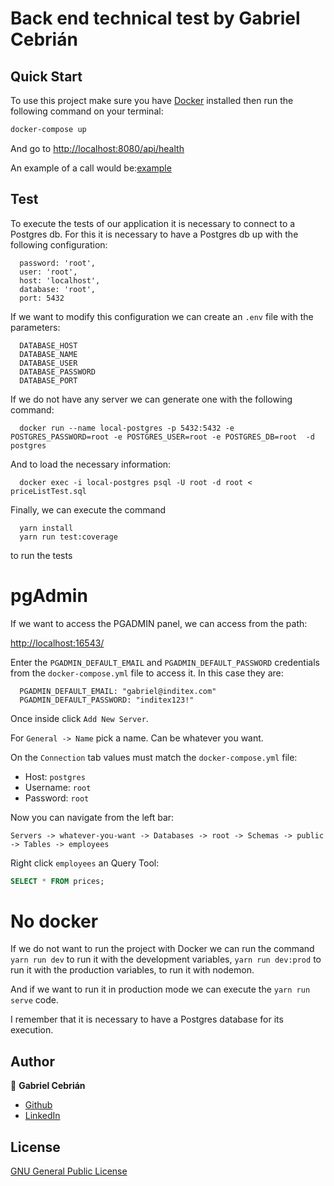 # Back end technical test by Gabriel Cebrián

## Quick Start

To use this project make sure you have [Docker](https://www.docker.com/get-started) installed then run the following command on your terminal:

```bash
docker-compose up
```

And go to [http://localhost:8080/api/health](http://localhost:8080/api/health)

An example of a call would be:[example](http://localhost:8080/api/price?productId=35455&brandId=1&date=2020-06-16T21:00:00.000Z)

## Test

To execute the tests of our application it is necessary to connect to a Postgres db. For this it is necessary to have a Postgres db up with the following configuration:

```
  password: 'root',
  user: 'root',
  host: 'localhost',
  database: 'root',
  port: 5432
```

If we want to modify this configuration we can create an `.env` file with the parameters:

```
  DATABASE_HOST
  DATABASE_NAME
  DATABASE_USER
  DATABASE_PASSWORD
  DATABASE_PORT
```

If we do not have any server we can generate one with the following command:

```
  docker run --name local-postgres -p 5432:5432 -e POSTGRES_PASSWORD=root -e POSTGRES_USER=root -e POSTGRES_DB=root  -d postgres
```

And to load the necessary information:

```
  docker exec -i local-postgres psql -U root -d root < priceListTest.sql
```

Finally, we can execute the command

```
  yarn install
  yarn run test:coverage
```

to run the tests

# pgAdmin

If we want to access the PGADMIN panel, we can access from the path: 

[http://localhost:16543/](http://localhost:16543/)

Enter the `PGADMIN_DEFAULT_EMAIL` and `PGADMIN_DEFAULT_PASSWORD` credentials from the `docker-compose.yml` file to access it. In this case they are:

```
  PGADMIN_DEFAULT_EMAIL: "gabriel@inditex.com"
  PGADMIN_DEFAULT_PASSWORD: "inditex123!"
```

Once inside click `Add New Server`.

For `General -> Name` pick a name.  Can be whatever you want.

On the `Connection` tab values must match the `docker-compose.yml` file:

* Host: `postgres`
* Username: `root`
* Password: `root`

Now you can navigate from the left bar:

`Servers -> whatever-you-want -> Databases -> root -> Schemas -> public -> Tables -> employees`

Right click `employees` an Query Tool:

```sql
SELECT * FROM prices;
```

# No docker

If we do not want to run the project with Docker we can run the command `yarn run dev` to run it with the development variables, `yarn run dev:prod` to run it with the production variables, to run it with nodemon.

And if we want to run it in production mode we can execute the `yarn run serve` code.

I remember that it is necessary to have a Postgres database for its execution.

## Author

👤 **Gabriel Cebrián**

- [Github](https://github.com/Kunry)
- [LinkedIn](https://es.linkedin.com/in/gabrielceb)

## License

[GNU General Public License](https://opensource.org/licenses/gpl-license)